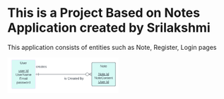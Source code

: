 <h1> This is a Project Based on Notes Application created by Srilakshmi</h1>
<p>This application consists of entities such as Note, Register, Login pages</p>

<img src="https://github.com/Srilakshmi0216/web-assignment-3/blob/master/public/images/ER.png" width="50%" height="50%">
